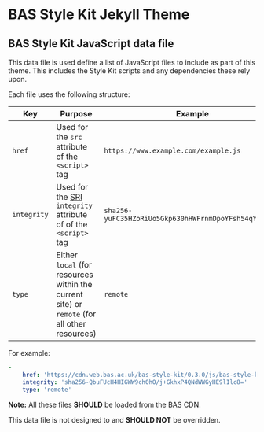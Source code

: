 # BAS Style Kit Jekyll Theme

## BAS Style Kit JavaScript data file

This data file is used define a list of JavaScript files to include as part of this theme. This includes the Style Kit
scripts and any dependencies these rely upon.

Each file uses the following structure:

| Key         | Purpose                                                                                                                                        | Example                                               | Notes                                                                                      |
| ----------- | ---------------------------------------------------------------------------------------------------------------------------------------------- | ----------------------------------------------------- | ------------------------------------------------------------------------------------------ |
| `href`      | Used for the `src` attribute of the `<script>` tag                                                                                             | `https://www.example.com/example.js`                  | -                                                                                          |
| `integrity` | Used for the [SRI](https://developer.mozilla.org/en-US/docs/Web/Security/Subresource_Integrity) `integrity` attribute of of the `<script>` tag | `sha256-yuFC35HZoRiUo5Gkp630hHWFrnmDpoYFsh54qYo2HPc=` | -                                                                                          | 
| `type`      | Either `local` (for resources within the current site) or `remote` (for all other resources)                                                   | `remote`                                              | Used to determine if the `site.baseurl` variable needs to be prepended to the `href` value |

For example:

```yml
-
    href: 'https://cdn.web.bas.ac.uk/bas-style-kit/0.3.0/js/bas-style-kit.min.js'
    integrity: 'sha256-QbuFUcH4HIGWW9ch0hO/j+GkhxP4QNdWWGyHE9lIlc8='
    type: 'remote'
```

**Note:** All these files **SHOULD** be loaded from the BAS CDN.

This data file is not designed to and **SHOULD NOT** be overridden.
